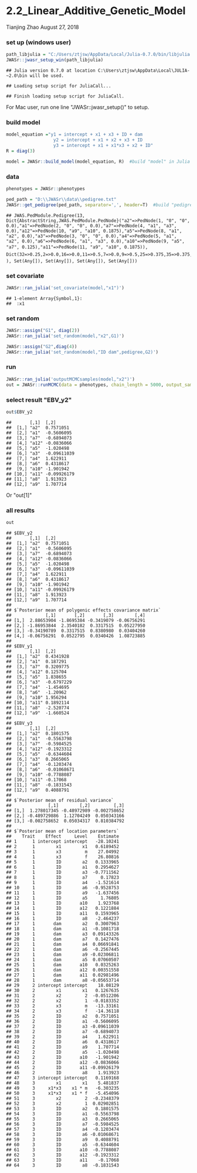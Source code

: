 2.2\_Linear\_Additive\_Genetic\_Model
================
Tianjing Zhao
August 27, 2018

### set up (windows user)

``` r
path_libjulia = "C:/Users/ztjsw/AppData/Local/Julia-0.7.0/bin/libjulia.dll"
JWASr::jwasr_setup_win(path_libjulia)
```

    ## Julia version 0.7.0 at location C:\Users\ztjsw\AppData\Local\JULIA-~2.0\bin will be used.

    ## Loading setup script for JuliaCall...

    ## Finish loading setup script for JuliaCall.

For Mac user, run one line "JWASr::jwasr\_setup()" to setup.

### build model

``` r
model_equation ="y1 = intercept + x1 + x3 + ID + dam
                  y2 = intercept + x1 + x2 + x3 + ID
                  y3 = intercept + x1 + x1*x3 + x2 + ID"
R = diag(3)

model = JWASr::build_model(model_equation, R)  #build "model" in Julia
```

### data

``` r
phenotypes = JWASr::phenotypes

ped_path = "D:\\JWASr\\data\\pedigree.txt"
JWASr::get_pedigree(ped_path, separator=',', header=T)  #build "pedigree" in Julia
```

    ## JWAS.PedModule.Pedigree(13, Dict{AbstractString,JWAS.PedModule.PedNode}("a2"=>PedNode(1, "0", "0", 0.0),"a1"=>PedNode(2, "0", "0", 0.0),"a7"=>PedNode(4, "a1", "a3", 0.0),"a12"=>PedNode(10, "a9", "a10", 0.1875),"a5"=>PedNode(8, "a1", "a2", 0.0),"a3"=>PedNode(3, "0", "0", 0.0),"a4"=>PedNode(5, "a1", "a2", 0.0),"a6"=>PedNode(6, "a1", "a3", 0.0),"a10"=>PedNode(9, "a5", "a7", 0.125),"a11"=>PedNode(11, "a9", "a10", 0.1875)), Dict(32=>0.25,2=>0.0,16=>0.0,11=>0.5,7=>0.0,9=>0.5,25=>0.375,35=>0.375,43=>0.375,19=>0.5), Set(Any[]), Set(Any[]), Set(Any[]), Set(Any[]))

### set covariate

``` r
JWASr::ran_julia('set_covariate(model,"x1")')
```

    ## 1-element Array{Symbol,1}:
    ##  :x1

### set random

``` r
JWASr::assign("G1", diag(2))
JWASr::ran_julia('set_random(model,"x2",G1)')
```

``` r
JWASr::assign("G2",diag(4))
JWASr::ran_julia('set_random(model,"ID dam",pedigree,G2)')
```

### run

``` r
JWASr::ran_julia('outputMCMCsamples(model,"x2")')
out = JWASr::runMCMC(data = phenotypes, chain_length = 5000, output_samples_frequency = 100, outputEBV = TRUE)   
```

### select result "EBV\_y2"

``` r
out$EBV_y2
```

    ##       [,1]  [,2]       
    ##  [1,] "a2"  0.7571051  
    ##  [2,] "a1"  -0.5606095 
    ##  [3,] "a7"  -0.6894073 
    ##  [4,] "a12" -0.0836066 
    ##  [5,] "a5"  -1.020498  
    ##  [6,] "a3"  -0.09611039
    ##  [7,] "a4"  1.622911   
    ##  [8,] "a6"  0.4318617  
    ##  [9,] "a10" -1.901942  
    ## [10,] "a11" -0.09926179
    ## [11,] "a8"  1.913923   
    ## [12,] "a9"  1.707714

Or "out\[1\]"

### all results

``` r
out
```

    ## $EBV_y2
    ##       [,1]  [,2]       
    ##  [1,] "a2"  0.7571051  
    ##  [2,] "a1"  -0.5606095 
    ##  [3,] "a7"  -0.6894073 
    ##  [4,] "a12" -0.0836066 
    ##  [5,] "a5"  -1.020498  
    ##  [6,] "a3"  -0.09611039
    ##  [7,] "a4"  1.622911   
    ##  [8,] "a6"  0.4318617  
    ##  [9,] "a10" -1.901942  
    ## [10,] "a11" -0.09926179
    ## [11,] "a8"  1.913923   
    ## [12,] "a9"  1.707714   
    ## 
    ## $`Posterior mean of polygenic effects covariance matrix`
    ##             [,1]       [,2]       [,3]        [,4]
    ## [1,]  2.88653904 -1.8695384 -0.3419079 -0.06756291
    ## [2,] -1.86953844  2.3540182  0.3317515  0.05227950
    ## [3,] -0.34190789  0.3317515  0.8380980  0.03404260
    ## [4,] -0.06756291  0.0522795  0.0340426  1.08723885
    ## 
    ## $EBV_y1
    ##       [,1]  [,2]      
    ##  [1,] "a2"  0.4341928 
    ##  [2,] "a1"  0.187291  
    ##  [3,] "a7"  0.3209775 
    ##  [4,] "a12" 0.125704  
    ##  [5,] "a5"  1.838655  
    ##  [6,] "a3"  -0.6797229
    ##  [7,] "a4"  -1.454695 
    ##  [8,] "a6"  -1.20962  
    ##  [9,] "a10" 1.956294  
    ## [10,] "a11" 0.1892114 
    ## [11,] "a8"  -2.520774 
    ## [12,] "a9"  -1.660524 
    ## 
    ## $EBV_y3
    ##       [,1]  [,2]       
    ##  [1,] "a2"  0.1801575  
    ##  [2,] "a1"  -0.5563798 
    ##  [3,] "a7"  -0.5984525 
    ##  [4,] "a12" -0.1923312 
    ##  [5,] "a5"  -0.6344604 
    ##  [6,] "a3"  0.2665065  
    ##  [7,] "a4"  -0.1203474 
    ##  [8,] "a6"  -0.01068671
    ##  [9,] "a10" -0.7788087 
    ## [10,] "a11" -0.17068   
    ## [11,] "a8"  -0.1831543 
    ## [12,] "a9"  0.4088791  
    ## 
    ## $`Posterior mean of residual variance`
    ##              [,1]        [,2]         [,3]
    ## [1,]  1.278017345 -0.48972989 -0.002758652
    ## [2,] -0.489729886  1.12704249  0.050343166
    ## [3,] -0.002758652  0.05034317  0.810384792
    ## 
    ## $`Posterior mean of location parameters`
    ##    Trait    Effect     Level    Estimate
    ## 1      1 intercept intercept   -28.10241
    ## 2      1        x1        x1   0.6189452
    ## 3      1        x3         m    27.04992
    ## 4      1        x3         f    26.80816
    ## 5      1        ID        a2   0.1333965
    ## 6      1        ID        a1   0.2954627
    ## 7      1        ID        a3  -0.7711562
    ## 8      1        ID        a7     0.17823
    ## 9      1        ID        a4   -1.521614
    ## 10     1        ID        a6  -0.9528753
    ## 11     1        ID        a9   -1.637456
    ## 12     1        ID        a5     1.76805
    ## 13     1        ID       a10    1.923768
    ## 14     1        ID       a12   0.1221884
    ## 15     1        ID       a11   0.1593965
    ## 16     1        ID        a8   -2.464237
    ## 17     1       dam        a2   0.3007963
    ## 18     1       dam        a1  -0.1081718
    ## 19     1       dam        a3  0.09143326
    ## 20     1       dam        a7   0.1427476
    ## 21     1       dam        a4  0.06691841
    ## 22     1       dam        a6  -0.2567445
    ## 23     1       dam        a9 -0.02306811
    ## 24     1       dam        a5  0.07060507
    ## 25     1       dam       a10   0.0325263
    ## 26     1       dam       a12  0.00351558
    ## 27     1       dam       a11  0.02981496
    ## 28     1       dam        a8 -0.05653714
    ## 29     2 intercept intercept    18.08129
    ## 30     2        x1        x1   0.1267635
    ## 31     2        x2         2  -0.0512206
    ## 32     2        x2         1  -0.0183352
    ## 33     2        x3         m   -13.33161
    ## 34     2        x3         f   -14.36118
    ## 35     2        ID        a2   0.7571051
    ## 36     2        ID        a1  -0.5606095
    ## 37     2        ID        a3 -0.09611039
    ## 38     2        ID        a7  -0.6894073
    ## 39     2        ID        a4    1.622911
    ## 40     2        ID        a6   0.4318617
    ## 41     2        ID        a9    1.707714
    ## 42     2        ID        a5   -1.020498
    ## 43     2        ID       a10   -1.901942
    ## 44     2        ID       a12  -0.0836066
    ## 45     2        ID       a11 -0.09926179
    ## 46     2        ID        a8    1.913923
    ## 47     3 intercept intercept   0.1169168
    ## 48     3        x1        x1    5.481837
    ## 49     3     x1*x3    x1 * m   -6.303235
    ## 50     3     x1*x3    x1 * f   -5.454096
    ## 51     3        x2         2  -0.2348379
    ## 52     3        x2         1  0.02902851
    ## 53     3        ID        a2   0.1801575
    ## 54     3        ID        a1  -0.5563798
    ## 55     3        ID        a3   0.2665065
    ## 56     3        ID        a7  -0.5984525
    ## 57     3        ID        a4  -0.1203474
    ## 58     3        ID        a6 -0.01068671
    ## 59     3        ID        a9   0.4088791
    ## 60     3        ID        a5  -0.6344604
    ## 61     3        ID       a10  -0.7788087
    ## 62     3        ID       a12  -0.1923312
    ## 63     3        ID       a11    -0.17068
    ## 64     3        ID        a8  -0.1831543
